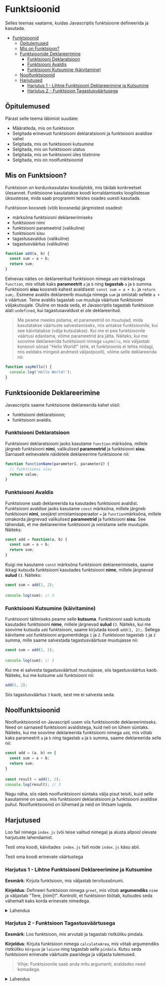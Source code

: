 # Funktsioonid

Selles teemas vaatame, kuidas Javascriptis funktsioone defineerida ja kasutada.

- [Funktsioonid](#funktsioonid)
  - [Õpitulemused](#õpitulemused)
  - [Mis on Funktsioon?](#mis-on-funktsioon)
  - [Funktsioonide Deklareerimine](#funktsioonide-deklareerimine)
    - [Funktsiooni Deklaratsioon](#funktsiooni-deklaratsioon)
    - [Funktsiooni Avaldis](#funktsiooni-avaldis)
    - [Funktsiooni Kutsumine (käivitamine)](#funktsiooni-kutsumine-käivitamine)
  - [Noolfunktsioonid](#noolfunktsioonid)
  - [Harjutused](#harjutused)
    - [Harjutus 1 - Lihtne Funktsiooni Deklareerimine ja Kutsumine](#harjutus-1---lihtne-funktsiooni-deklareerimine-ja-kutsumine)
    - [Harjutus 2 - Funktsioon Tagastusväärtusega](#harjutus-2---funktsioon-tagastusväärtusega)

## Õpitulemused

Pärast selle teema läbimist suudate:

- Määratleda, mis on funktsioon
- Selgitada erinevust funktsiooni deklaratsiooni ja funktsiooni avaldise vahel
- Selgitada, mis on funktsiooni kutsumine
- Selgitada, mis on funktsiooni ulatus
- Selgitada, mis on funktsiooni üles tõstmine
- Selgitada, mis on noolfunktsioonid

## Mis on Funktsioon?

Funktsioon on korduvkasutatav koodiplokk, mis täidab konkreetset ülesannet. Funktsioone kasutatakse koodi korraldamiseks loogilistesse üksustesse, mida saab programmi teistes osades uuesti kasutada.

Funktsioon koosneb (võib koosneda) järgmistest osadest:

- märksõna funktsiooni deklareerimiseks
- funktsiooni nimi
- funktsiooni parameetrid (valikuline)
- funktsiooni sisu
- tagastusavaldus (valikuline)
- tagastusväärtus (valikuline)

```javascript
function add(a, b) {
  const sum = a + b;
  return sum;
}
```
Eelnevas näites on deklareeritud funktsioon nimega `add` märksõnaga `function`, mis võtab kaks **parameetrit** `a` ja `b` ning **tagastab** `a` ja `b` summa. Funktsiooni **sisu** koosneb kahest avaldisest: `const sum = a + b;` ja `return sum;`. Esimene avaldis deklareerib muutuja nimega `sum` ja omistab sellele `a + b` väärtuse. Teine avaldis tagastab `sum` muutuja väärtuse funktsiooni väljakutsujale. Oluline on teada seda, et Javascriptis tagastab funktsioon alati `undefined`, kui tagastusavaldust ei ole deklareeritud.

> Me peame meeles pidama, et parameetrid on muutujad, mida kasutatakse väärtuste salvestamiseks, mis antakse funktsioonile, kui see käivitatakse (välja kutsutakse). Kui me ei pea funktsioonile väärtusi edastama, võime parameetrid ära jätta. Näiteks, kui me soovime deklareerida funktsiooni nimega `sayHello`, mis väljastab konsooli sõnad "Hello World!" (ehk, et funktsioonis ei tehta midagi, mis eeldaks mingeid andmeid väljastpoolt), võime selle deklareerida nii:

```javascript
function sayHello() {
  console.log('Hello World!');
}
```

## Funktsioonide Deklareerimine

Javascriptis saame funktsioone deklareerida kahel viisil:
- funktsiooni deklaratsioon;
- funktsiooni avaldis.

### Funktsiooni Deklaratsioon

Funktsiooni deklaratsiooni jaoks kasutame `function` märksõna, millele järgneb funktsiooni **nimi**, valikulised **parameetrid** ja funktsiooni **sisu**. Sarnaselt eelnevatele näidetele deklareerime funktsioone nii:

```javascript
function functionName(parameter1, parameter2) {
  // funktsiooni sisu
  return value;
}
```

### Funktsiooni Avaldis

Funktsioone saab deklareerida ka kasutades funktsiooni avaldist. Funktsiooni avaldise jaoks kasutame `const` märksõna, millele järgneb funktsiooni **nimi**, seejärel omistamisoperaator `=` ja `function`märksõna, millele omakorda järgnevad valikulised **parameetrid** ja funktsiooni **sisu**. See tähendab, et me deklareerime funktsiooni ja omistame selle muutujale. Näiteks:

```javascript
const add = function(a, b) {
  const sum = a + b;
  return sum;
}
```

Kuigi me kasutame `const` märksõna funktsiooni deklareerimiseks, saame ikkagi kutsuda funktsiooni kasutades funktsiooni **nime**, millele järgnevad **sulud `()`**. Näiteks:

```javascript
const sum = add(1, 2);

console.log(sum); // 3
```

### Funktsiooni Kutsumine (käivitamine)

Funktsiooni täitmiseks peame selle **kutsuma**. Funktsiooni saab kutsuda kasutades funktsiooni **nime**, millele järgnevad **sulud `()`**. Näiteks, kui me soovime kutsuda `add` funktsiooni, saame kirjutada koodi `add(1, 2);`. Sellega käivitame `add` funktsiooni argumentidega `1` ja `2`. Funktsioon tagastab `1` ja `2` summa, mille saame salvestada tagastusväärtuse muutujasse nii:

```javascript
const sum = add(1, 2);

console.log(sum); // 3
```

Kui me ei salvesta tagastusväärtust muutujasse, siis tagastusväärtus kaob. Näiteks, kui me kutsume `add` funktsiooni nii:

```javascript
add(1, 2);
```

Siis tagastusväärtus `3` kaob, sest me ei salvesta seda.

## Noolfunktsioonid

Noolfunktsioonid on Javascripti uuem viis funktsioonide deklareerimiseks. Need on sarnased funktsiooni avaldistega, kuid neil on lühem süntaks. Näiteks, kui me soovime deklareerida funktsiooni nimega `add`, mis võtab kaks parameetrit `a` ja `b` ning tagastab `a` ja `b` summa, saame deklareerida selle nii:

```javascript
const add = (a, b) => {
  const sum = a + b;
  return sum;
}

const result = add(1, 2);
console.log(result); // 3
```

Nagu näha, siis näeb noolfunktsiooni süntaks välja pisut teisiti, kuid selle kasutamine on sama, mis funktsiooni deklaratsiooni ja funktsiooni avaldise puhul. Noolfunktsioonid on lühemad ja neid on lihtsam lugeda.

## Harjutused

Loo fail nimega `index.js` (või teise valitud nimega) ja alusta allpool olevate harjutuste lahendamist.

Testi oma koodi, käivitades` index.js` faili node `index.js` käsu abil.

Testi oma koodi erinevate väärtustega

### Harjutus 1 - Lihtne Funktsiooni Deklareerimine ja Kutsumine

**Eesmärk**: Kirjuta funktsioon, mis väljastab tervitussõnumi.

**Kirjeldus**: Defineeri funktsioon nimega `greet`, mis võtab **argumendiks** `nime` ja väljastab "Tere, [nimi]!". Kontrolli, et funktsioon töötab, kutsudes seda vähemalt kaks korda erinevate nimedega.

<details>
  <summary>Lahendus</summary>

```javascript	
function greet(name) {
  console.log(`Tere, ${name}!`);
}

greet('John');
```
![Funktsiooni deklareerimine](function.gif)

</details>

### Harjutus 2 - Funktsioon Tagastusväärtusega

**Eesmärk**: Loo funktsioon, mis arvutab ja tagastab ristküliku pindala.

**Kirjeldus**: Kirjuta funktsioon nimega `calculateArea`, mis võtab argumendiks ristküliku `kõrguse` ja `laiuse` ning tagastab selle `pindala`. Kutsu seda funktsiooni erinevate väärtuste paaridega ja väljasta tulemused.

> Vihje: Funktsioonile saab anda mitu argumenti, eraldades need komadega.

<details>
  <summary>Lahendus</summary>
  
```js
function calculateArea(length, width) {
  const area = length * width;
  return area;
}

const area1 = calculateArea(5, 10);
console.log(area1);

const area2 = calculateArea(2, 4);
console.log(area2);
```

</details>

